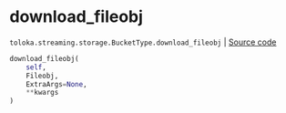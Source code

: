 # download_fileobj
`toloka.streaming.storage.BucketType.download_fileobj` | [Source code](https://github.com/Toloka/toloka-kit/blob/v1.0.1/src/streaming/storage.py#L152)

```python
download_fileobj(
    self,
    Fileobj,
    ExtraArgs=None,
    **kwargs
)
```


